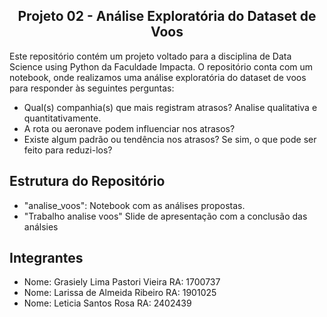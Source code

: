 <h2 align="center">Projeto 02 - Análise Exploratória do Dataset de Voos</h2>

<p>Este repositório contém um projeto voltado para a disciplina de Data Science using Python da Faculdade Impacta. 
O repositório conta com um notebook, onde realizamos uma análise exploratória do dataset de voos para responder às seguintes perguntas:</p>

- Qual(s) companhia(s) que mais registram atrasos? Analise qualitativa e quantitativamente.
- A rota ou aeronave podem influenciar nos atrasos?
- Existe algum padrão ou tendência nos atrasos? Se sim, o que pode ser feito para reduzi-los?

## Estrutura do Repositório
- "analise_voos": Notebook com as análises propostas.
- "Trabalho analise voos" Slide de apresentação com a conclusão das análsies

## Integrantes
- Nome: Grasiely Lima Pastori Vieira		RA: 1700737
- Nome: Larissa de Almeida Ribeiro		RA: 1901025
- Nome: Leticia Santos Rosa			RA: 2402439 
 
